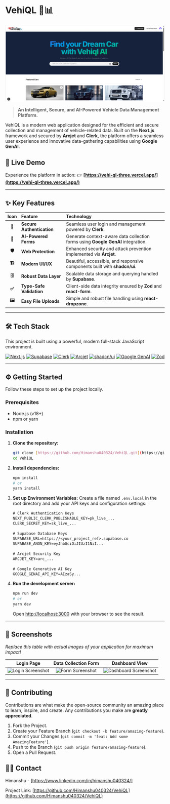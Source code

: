 # VehiQL 🚗📊

![Project Banner Placeholder](https://raw.githubusercontent.com/Himanshu040324/VehiQL/main/public/Dashboard.png)

> **An Intelligent, Secure, and AI-Powered Vehicle Data Management Platform.**

VehiQL is a modern web application designed for the efficient and secure collection and management of vehicle-related data. Built on the **Next.js** framework and secured by **Arcjet** and **Clerk**, the platform offers a seamless user experience and innovative data-gathering capabilities using **Google GenAI**.

## 🚀 Live Demo

Experience the platform in action:
👉 **[https://vehi-ql-three.vercel.app/](https://vehi-ql-three.vercel.app/)**

---

## ✨ Key Features

|  Icon  | Feature                   | Technology                                                                       |
| :----: | :------------------------ | :------------------------------------------------------------------------------- |
| **🔐** | **Secure Authentication** | Seamless user login and management powered by **Clerk**.                         |
| **🧠** | **AI-Powered Forms**      | Generate context-aware data collection forms using **Google GenAI** integration. |
| **🛡️** | **Web Protection**        | Enhanced security and attack prevention implemented via **Arcjet**.              |
| **🏗️** | **Modern UI/UX**          | Beautiful, accessible, and responsive components built with **shadcn/ui**.       |
| **🗄️** | **Robust Data Layer**     | Scalable data storage and querying handled by **Supabase**.                      |
| **✅** | **Type-Safe Validation**  | Client-side data integrity ensured by **Zod** and **react-form**.                |
| **🖼️** | **Easy File Uploads**     | Simple and robust file handling using **react-dropzone**.                        |

---

## 🛠️ Tech Stack

This project is built using a powerful, modern full-stack JavaScript environment.

[![Next.js](https://img.shields.io/badge/Next.js-Black?style=for-the-badge&logo=next.js&logoColor=white)](https://nextjs.org/)
[![Supabase](https://img.shields.io/badge/Supabase-181818?style=for-the-badge&logo=supabase&logoColor=green)](https://supabase.io/)
[![Clerk](https://img.shields.io/badge/Clerk-6C47FF?style=for-the-badge&logo=clerk&logoColor=white)](https://clerk.com/)
[![Arcjet](https://img.shields.io/badge/Arcjet-5900FF?style=for-the-badge&logoColor=white)](https://arcjet.com/)
[![shadcn/ui](https://img.shields.io/badge/shadcn%2Fui-000000?style=for-the-badge&logo=vercel&logoColor=white)](https://ui.shadcn.com/)
[![Google GenAI](https://img.shields.io/badge/Google%20GenAI-4285F4?style=for-the-badge&logo=google&logoColor=white)](https://ai.google/)
[![Zod](https://img.shields.io/badge/Zod-3E67A6?style=for-the-badge&logo=zod&logoColor=white)](https://zod.dev/)

---

## ⚙️ Getting Started

Follow these steps to set up the project locally.

### Prerequisites

- Node.js (v18+)
- npm or yarn

### Installation

1.  **Clone the repository:**
    ```bash
    git clone [https://github.com/Himanshu040324/VehiQL.git](https://github.com/Himanshu040324/VehiQL.git)
    cd VehiQL
    ```
2.  **Install dependencies:**
    ```bash
    npm install
    # or
    yarn install
    ```
3.  **Set up Environment Variables:**
    Create a file named `.env.local` in the root directory and add your API keys and configuration settings:

    ```env
    # Clerk Authentication Keys
    NEXT_PUBLIC_CLERK_PUBLISHABLE_KEY=pk_live_...
    CLERK_SECRET_KEY=sk_live_...

    # Supabase Database Keys
    SUPABASE_URL=https://<your_project_ref>.supabase.co
    SUPABASE_ANON_KEY=eyJhbGciOiJIUzI1NiI...

    # Arcjet Security Key
    ARCJET_KEY=arc_...

    # Google Generative AI Key
    GOOGLE_GENAI_API_KEY=AIzaSy...
    ```

4.  **Run the development server:**
    ```bash
    npm run dev
    # or
    yarn dev
    ```
    Open [http://localhost:3000](http://localhost:3000) with your browser to see the result.

---

## 📸 Screenshots

_Replace this table with actual images of your application for maximum impact!_

|                                                    Login Page                                                    |                                                 Data Collection Form                                                  |                                                    Dashboard View                                                    |
| :--------------------------------------------------------------------------------------------------------------: | :-------------------------------------------------------------------------------------------------------------------: | :------------------------------------------------------------------------------------------------------------------: |
| ![Login Screenshot](https://raw.githubusercontent.com/Himanshu040324/VehiQL/main/vehiql-ai/public/LoginPage.png) | ![Form Screenshot](https://raw.githubusercontent.com/Himanshu040324/VehiQL/main/vehiql-ai/public/DataCollectForm.png) | ![Dashboard Screenshot](https://raw.githubusercontent.com/Himanshu040324/VehiQL/main/vehiql-ai/public/Dashboard.png) |

---

## 👋 Contributing

Contributions are what make the open-source community an amazing place to learn, inspire, and create. Any contributions you make are **greatly appreciated**.

1.  Fork the Project.
2.  Create your Feature Branch (`git checkout -b feature/amazing-feature`).
3.  Commit your Changes (`git commit -m 'feat: Add some AmazingFeature'`).
4.  Push to the Branch (`git push origin feature/amazing-feature`).
5.  Open a Pull Request.

## 🧑‍💻 Contact

Himanshu - [https://www.linkedin.com/in/himanshu040324/]

Project Link: [https://github.com/Himanshu040324/VehiQL](https://github.com/Himanshu040324/VehiQL)
